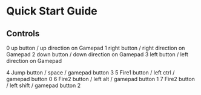 # Quick Start Guide

## Controls


0 up button / up direction on Gamepad
1 right button / right direction on Gamepad
2 down button / down direction on Gamepad
3 left button / left direction on Gamepad

4 Jump button / space / gamepad button 3
5 Fire1 button / left ctrl / gamepad button 0
6 Fire2 button / left alt / gamepad button 1
7 Fire2 button / left shift / gamepad button 2
